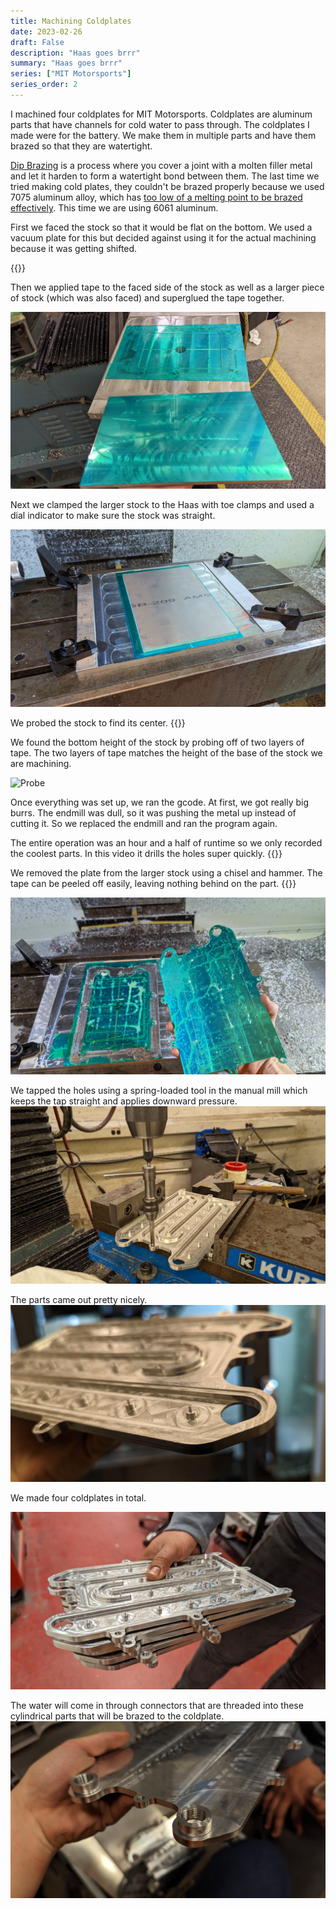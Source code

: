 ```yaml
---
title: Machining Coldplates
date: 2023-02-26
draft: False
description: "Haas goes brrr"
summary: "Haas goes brrr"
series: ["MIT Motorsports"]
series_order: 2
---
```


I machined four coldplates for MIT Motorsports. Coldplates are aluminum parts that have channels for cold water to pass through. The coldplates I made were for the battery. We make them in multiple parts and have them brazed so that they are watertight. 

[Dip Brazing](https://www.dipbraze.com/what-is-dip-brazing/) is a process where you cover a joint with a molten filler metal and let it harden to form a watertight bond between them. The last time we tried making cold plates, they couldn't be brazed properly because we used 7075 aluminum alloy, which has [too low of a melting point to be brazed effectively](https://www.mtm-inc.com/brazing-aluminum.html). This time we are using 6061 aluminum.

First we faced the stock so that it would be flat on the bottom. We used a vacuum plate for this but decided against using it for the actual machining because it was getting shifted. 

{{<youtube g_x4HJx3ttU>}}

Then we applied tape to the faced side of the stock as well as a larger piece of stock (which was also faced) and superglued the tape together.

![Tape](images/coldplate_tape.jpg)

Next we clamped the larger stock to the Haas with toe clamps and used a dial indicator to make sure the stock was straight.

![Clamp](images/coldplate_clamped.jpg)

We probed the stock to find its center.
{{<youtube mqj094Nwo8o>}}

We found the bottom height of the stock by probing off of two layers of tape. The two layers of tape matches the height of the base of the stock we are machining.

![Probe](https://media.giphy.com/media/MWXqxALGJWU6QbRhwD/giphy.gif)

Once everything was set up, we ran the gcode. At first, we got really big burrs. The endmill was dull, so it was pushing the metal up instead of cutting it. So we replaced the endmill and ran the program again. 

The entire operation was an hour and a half of runtime so we only recorded the coolest parts. In this video it drills the holes super quickly.
{{<youtube v4U_A5ukTl4>}}

We removed the plate from the larger stock using a chisel and hammer. The tape can be peeled off easily, leaving nothing behind on the part.
{{<youtube gXv47nosnJo>}}

![Removed](images/coldplate_removed.jpg)

We tapped the holes using a spring-loaded tool in the manual mill which keeps the tap straight and applies downward pressure.
![Tap](images/coldplate_tapping.jpg)

The parts came out pretty nicely.
![Closeup](images/coldplate_closeup.jpg)

We made four coldplates in total.

![Stack](images/coldplate_stack.jpg)

The water will come in through connectors that are threaded into these cylindrical parts that will be brazed to the coldplate.
![Threads](images/coldplate_threads.jpg)

